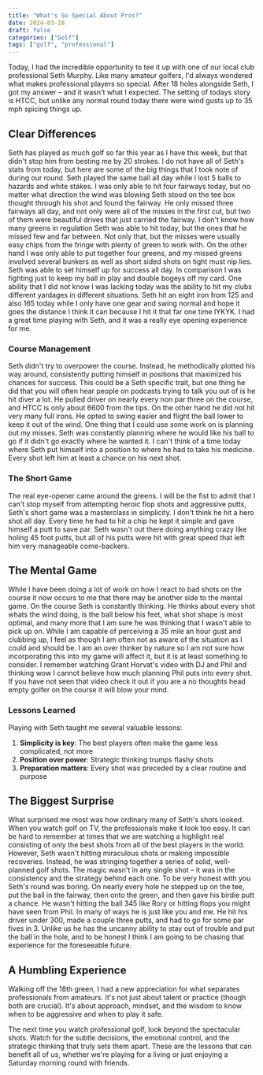 ```yaml
---
title: "What's So Special About Pros?"
date: 2024-03-18
draft: false
categories: ["Golf"]
tags: ["golf", "professional"]
---
```


Today, I had the incredible opportunity to tee it up with one of our local club professional Seth Murphy. Like many amateur golfers, I'd always wondered what makes professional players so special. After 18 holes alongside Seth, I got my answer – and it wasn't what I expected. The setting of todays story is HTCC, but unlike any normal round today there were wind gusts up to 35 mph spicing things up.

## Clear Differences

Seth has played as much golf so far this year as I have this week, but that didn't stop him from besting me by 20 strokes. I do not have all of Seth's stats from today, but here are some of the big things that I took note of during our round. Seth played the same ball all day while I lost 5 balls to hazards and white stakes. I was only able to hit four fairways today, but no matter what direction the wind was blowing Seth stood on the tee box thought through his shot and found the fairway. He only missed three fairways all day, and not only were all of the misses in the first cut, but two of them were beautiful drives that just carried the fairway. I don't know how many greens in regulation Seth was able to hit today, but the ones that he missed few and far between. Not only that, but the misses were usually easy chips from the fringe with plenty of green to work with. On the other hand I was only able to put together four greens, and my missed greens involved several bunkers as well as short sided shots on tight must nip lies. Seth was able to set himself up for success all day. In comparison I was fighting just to keep my ball in play and double bogeys off my card. One ability that I did not know I was lacking today was the ability to hit my clubs different yardages in different situations. Seth hit an eight iron from 125 and also 165 today while I only have one gear and swing normal and hope it goes the distance I think it can because I hit it that far one time IYKYK. I had a great time playing with Seth, and it was a really eye opening experience for me.

### Course Management

Seth didn't try to overpower the course. Instead, he methodically plotted his way around, consistently putting himself in positions that maximized his chances for success. This could be a Seth specific trait, but one thing he did that you will often hear people on podcasts trying to talk you out of is he hit diver a lot. He pulled driver on nearly every non par three on the course, and HTCC is only about 6600 from the tips. On the other hand he did not hit very many full irons. He opted to swing easier and flight the ball lower to keep it out of the wind. One thing that I could use some work on is planning out my misses. Seth was constantly planning where he would like his ball to go if it didn't go exactly where he wanted it. I can't think of a time today where Seth put himself into a position to where he had to take his medicine. Every shot left him at least a chance on his next shot.

### The Short Game

The real eye-opener came around the greens. I will be the fist to admit that I can't stop myself from attempting heroic flop shots and aggressive putts, Seth's short game was a masterclass in simplicity. I don't think he hit a hero shot all day. Every time he had to hit a chip he kept it simple and gave himself a putt to save par. Seth wasn't out there doing anything crazy like holing 45 foot putts, but all of his putts were hit with great speed that left him very manageable come-backers.

## The Mental Game

While I have been doing a lot of work on how I react to bad shots on the course it now occurs to me that there may be another side to the mental game. On the course Seth is constantly thinking. He thinks about every shot whats the wind doing, is the ball below his feet, what shot shape is most optimal, and many more that I am sure he was thinking that I wasn't able to pick up on. While I am capable of perceiving a 35 mile an hour gust and clubbing up, I feel as though I am often not as aware of the situation as I could and should be. I am an over thinker by nature so I am not sure how incorporating this into my game will affect it, but it is at least something to consider. I remember watching Grant Horvat's video with DJ and Phil and thinking wow I cannot believe how much planning Phil puts into every shot. If you have not seen that video check it out if you are a no thoughts head empty golfer on the course it will blow your mind.

### Lessons Learned

Playing with Seth taught me several valuable lessons:

1. **Simplicity is key**: The best players often make the game less complicated, not more
2. **Position over power**: Strategic thinking trumps flashy shots
3. **Preparation matters**: Every shot was preceded by a clear routine and purpose

## The Biggest Surprise

What surprised me most was how ordinary many of Seth's shots looked. When you watch golf on TV, the professionals make it look too easy. It can be hard to remember at times that we are watching a highlight real consisting of only the best shots from all of the best players in the world. However, Seth wasn't hitting miraculous shots or making impossible recoveries. Instead, he was stringing together a series of solid, well-planned golf shots. The magic wasn't in any single shot – it was in the consistency and the strategy behind each one. To be very honest with you Seth's round was boring. On nearly every hole he stepped up on the tee, put the ball in the fairway, then onto the green, and then gave his birdie putt a chance. He wasn't hitting the ball 345 like Rory or hitting flops you might have seen from Phil. In many of ways he is just like you and me. He hit his driver under 300, made a couple three putts, and had to go for some par fives in 3. Unlike us he has the uncanny ability to stay out of trouble and put the ball in the hole, and to be honest I think I am going to be chasing that experience for the foreseeable future.

## A Humbling Experience

Walking off the 18th green, I had a new appreciation for what separates professionals from amateurs. It's not just about talent or practice (though both are crucial). It's about approach, mindset, and the wisdom to know when to be aggressive and when to play it safe.

The next time you watch professional golf, look beyond the spectacular shots. Watch for the subtle decisions, the emotional control, and the strategic thinking that truly sets them apart. These are the lessons that can benefit all of us, whether we're playing for a living or just enjoying a Saturday morning round with friends.
